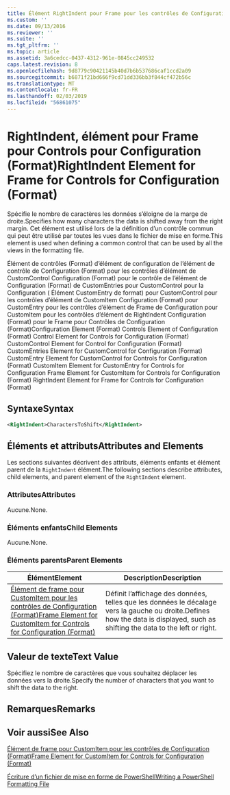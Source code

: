 ```yaml
---
title: Élément RightIndent pour Frame pour les contrôles de Configuration (Format) | Microsoft Docs
ms.custom: ''
ms.date: 09/13/2016
ms.reviewer: ''
ms.suite: ''
ms.tgt_pltfrm: ''
ms.topic: article
ms.assetid: 3a6cedcc-0437-4312-961e-0845cc249532
caps.latest.revision: 8
ms.openlocfilehash: 9d8779c90421145b40d7b6b537686caf1ccd2a09
ms.sourcegitcommit: b6871f21bd666f9cd71dd336bb3f844cf472b56c
ms.translationtype: MT
ms.contentlocale: fr-FR
ms.lasthandoff: 02/03/2019
ms.locfileid: "56861075"
---
```

# <a name="rightindent-element-for-frame-for-controls-for-configuration-format"></a><span data-ttu-id="d4924-102">RightIndent, élément pour Frame pour Controls pour Configuration (Format)</span><span class="sxs-lookup"><span data-stu-id="d4924-102">RightIndent Element for Frame for Controls for Configuration (Format)</span></span>

<span data-ttu-id="d4924-103">Spécifie le nombre de caractères les données s’éloigne de la marge de droite.</span><span class="sxs-lookup"><span data-stu-id="d4924-103">Specifies how many characters the data is shifted away from the right margin.</span></span> <span data-ttu-id="d4924-104">Cet élément est utilisé lors de la définition d’un contrôle commun qui peut être utilisé par toutes les vues dans le fichier de mise en forme.</span><span class="sxs-lookup"><span data-stu-id="d4924-104">This element is used when defining a common control that can be used by all the views in the formatting file.</span></span>

<span data-ttu-id="d4924-105">Élément de contrôles (Format) d’élément de configuration de l’élément de contrôle de Configuration (Format) pour les contrôles d’élément de CustomControl Configuration (Format) pour le contrôle de l’élément de Configuration (Format) de CustomEntries pour CustomControl pour la Configuration ( Élément CustomEntry de format) pour CustomControl pour les contrôles d’élément de CustomItem Configuration (Format) pour CustomEntry pour les contrôles d’élément de Frame de Configuration pour CustomItem pour les contrôles d’élément de RightIndent Configuration (Format) pour le Frame pour Contrôles de Configuration (Format)</span><span class="sxs-lookup"><span data-stu-id="d4924-105">Configuration Element (Format) Controls Element of Configuration (Format) Control Element for Controls for Configuration (Format) CustomControl Element for Control for Configuration (Format) CustomEntries Element for CustomControl for Configuration (Format) CustomEntry Element for CustomControl for Controls for Configuration (Format) CustomItem Element for CustomEntry for Controls for Configuration Frame Element for CustomItem for Controls for Configuration (Format) RightIndent Element for Frame for Controls for Configuration (Format)</span></span>

## <a name="syntax"></a><span data-ttu-id="d4924-106">Syntaxe</span><span class="sxs-lookup"><span data-stu-id="d4924-106">Syntax</span></span>

```xml
<RightIndent>CharactersToShift</RightIndent>
```

## <a name="attributes-and-elements"></a><span data-ttu-id="d4924-107">Éléments et attributs</span><span class="sxs-lookup"><span data-stu-id="d4924-107">Attributes and Elements</span></span>

<span data-ttu-id="d4924-108">Les sections suivantes décrivent des attributs, éléments enfants et élément parent de la `RightIndent` élément.</span><span class="sxs-lookup"><span data-stu-id="d4924-108">The following sections describe attributes, child elements, and parent element of the `RightIndent` element.</span></span>

### <a name="attributes"></a><span data-ttu-id="d4924-109">Attributes</span><span class="sxs-lookup"><span data-stu-id="d4924-109">Attributes</span></span>

<span data-ttu-id="d4924-110">Aucune.</span><span class="sxs-lookup"><span data-stu-id="d4924-110">None.</span></span>

### <a name="child-elements"></a><span data-ttu-id="d4924-111">Éléments enfants</span><span class="sxs-lookup"><span data-stu-id="d4924-111">Child Elements</span></span>

<span data-ttu-id="d4924-112">Aucune.</span><span class="sxs-lookup"><span data-stu-id="d4924-112">None.</span></span>

### <a name="parent-elements"></a><span data-ttu-id="d4924-113">Éléments parents</span><span class="sxs-lookup"><span data-stu-id="d4924-113">Parent Elements</span></span>

|<span data-ttu-id="d4924-114">Élément</span><span class="sxs-lookup"><span data-stu-id="d4924-114">Element</span></span>|<span data-ttu-id="d4924-115">Description</span><span class="sxs-lookup"><span data-stu-id="d4924-115">Description</span></span>|
|-------------|-----------------|
|[<span data-ttu-id="d4924-116">Élément de frame pour CustomItem pour les contrôles de Configuration (Format)</span><span class="sxs-lookup"><span data-stu-id="d4924-116">Frame Element for CustomItem for Controls for Configuration (Format)</span></span>](./frame-element-for-customitem-for-controls-for-configuration-format.md)|<span data-ttu-id="d4924-117">Définit l’affichage des données, telles que les données le décalage vers la gauche ou droite.</span><span class="sxs-lookup"><span data-stu-id="d4924-117">Defines how the data is displayed, such as shifting the data to the left or right.</span></span>|

## <a name="text-value"></a><span data-ttu-id="d4924-118">Valeur de texte</span><span class="sxs-lookup"><span data-stu-id="d4924-118">Text Value</span></span>

<span data-ttu-id="d4924-119">Spécifiez le nombre de caractères que vous souhaitez déplacer les données vers la droite.</span><span class="sxs-lookup"><span data-stu-id="d4924-119">Specify the number of characters that you want to shift the data to the right.</span></span>

## <a name="remarks"></a><span data-ttu-id="d4924-120">Remarques</span><span class="sxs-lookup"><span data-stu-id="d4924-120">Remarks</span></span>

## <a name="see-also"></a><span data-ttu-id="d4924-121">Voir aussi</span><span class="sxs-lookup"><span data-stu-id="d4924-121">See Also</span></span>

[<span data-ttu-id="d4924-122">Élément de frame pour CustomItem pour les contrôles de Configuration (Format)</span><span class="sxs-lookup"><span data-stu-id="d4924-122">Frame Element for CustomItem for Controls for Configuration (Format)</span></span>](./frame-element-for-customitem-for-controls-for-configuration-format.md)

[<span data-ttu-id="d4924-123">Écriture d’un fichier de mise en forme de PowerShell</span><span class="sxs-lookup"><span data-stu-id="d4924-123">Writing a PowerShell Formatting File</span></span>](./writing-a-powershell-formatting-file.md)
